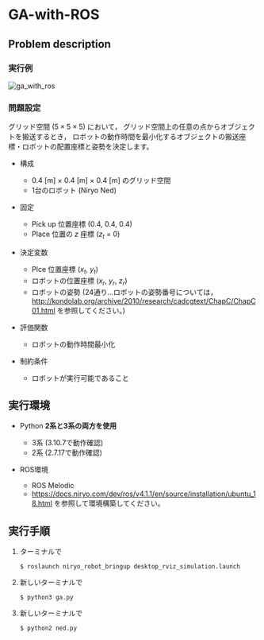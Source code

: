 # GA-with-ROS

## Problem description

### 実行例
![ga_with_ros](https://github.com/Tomoya0302/GA-with-ROS/assets/23186611/00e0f943-2fa5-4c5b-a2af-107f6fd2a389)

### 問題設定

グリッド空間 ($5\times 5\times 5$) において，
グリッド空間上の任意の点からオブジェクトを搬送するとき，
ロボットの動作時間を最小化するオブジェクトの搬送座標・ロボットの配置座標と姿勢を決定します。

- 構成
    - 0.4 [m] $\times$ 0.4 [m] $\times$ 0.4 [m] のグリッド空間
    - 1台のロボット (Niryo Ned)

- 固定
    - Pick up 位置座標 (0.4, 0.4, 0.4)
    - Place 位置の $z$ 座標 ($z_t$ = 0)

- 決定変数
    - Plce 位置座標 ($x_t$, $y_t$)
    - ロボットの位置座標 ($x_r$, $y_r$, $z_r$)
    - ロボットの姿勢 (24通り...ロボットの姿勢番号については，http://kondolab.org/archive/2010/research/cadcgtext/ChapC/ChapC01.html を参照してください。)

- 評価関数
    - ロボットの動作時間最小化

- 制約条件
    - ロボットが実行可能であること

## 実行環境

- Python **2系と3系の両方を使用**
    - 3系 (3.10.7で動作確認)
    - 2系 (2.7.17で動作確認)

- ROS環境
    - ROS Melodic
    - https://docs.niryo.com/dev/ros/v4.1.1/en/source/installation/ubuntu_18.html を参照して環境構築してください。

## 実行手順

1. ターミナルで
    ```
    $ roslaunch niryo_robot_bringup desktop_rviz_simulation.launch
    ```

1. 新しいターミナルで
    ```
    $ python3 ga.py
    ```

1. 新しいターミナルで
    ```
    $ python2 ned.py
    ```

